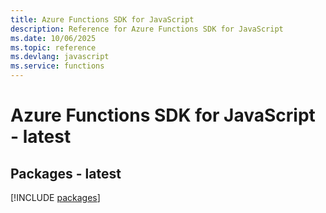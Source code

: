 ```yaml
---
title: Azure Functions SDK for JavaScript
description: Reference for Azure Functions SDK for JavaScript
ms.date: 10/06/2025
ms.topic: reference
ms.devlang: javascript
ms.service: functions
---
```

# Azure Functions SDK for JavaScript - latest
## Packages - latest
[!INCLUDE [packages](functions-index.md)]